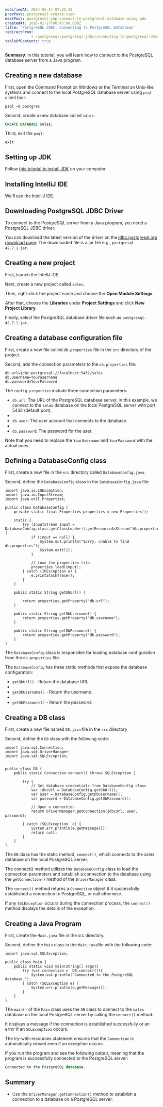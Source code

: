```yaml
---
modifiedAt: 2024-05-14 07:32:43
prevPost: postgresql-create-view
nextPost: postgresql-php-connect-to-postgresql-database-using-pdo
createdAt: 2016-02-17T08:43:06.000Z
title: 'PostgreSQL JDBC: Connecting to PostgreSQL Databases'
redirectFrom: 
            - /postgresql/postgresql-jdbc/connecting-to-postgresql-database
tableOfContents: true
---
```



**Summary**: in this tutorial, you will learn how to connect to the PostgreSQL database server from a Java program.

## Creating a new database

First, open the Command Prompt on Windows or the Terminal on Unix-like systems and connect to the local PostgreSQL database server using `psql` client tool:

```
psql -U postgres
```

Second, create a new database called `sales`:

```sql
CREATE DATABASE sales;
```

Third, exit the `psql`:

```
exit
```

## Setting up JDK

Follow [this tutorial to install JDK](https://www.javazerotomastery.com/java-tutorial/install-jdk/) on your computer.

## Installing IntelliJ IDE

We'll use the IntelliJ IDE.

## Downloading PostgreSQL JDBC Driver

To connect to the PostgreSQL server from a Java program, you need a PostgreSQL JDBC driver.

You can download the latest version of the driver on the [jdbc.postgresql.org download page](https://jdbc.postgresql.org/download/). The downloaded file is a jar file e.g., `postgresql-42.7.1.jar`.

## Creating a new project

First, launch the IntellJ IDE.

Next, create a new project called `sales`.

Then, right-click the project name and choose the **Open Module Settings**.

After that, choose the **Libraries** under **Project Settings** and click **New Project Library**.

Finally, select the PostgreSQL database driver file such as `postgresql-42.7.1.jar`.

## Creating a database configuration file

First, create a new file called `db.properties` file in the `src` directory of the project.

Second, add the connection parameters to the `db.properties` file:

```
db.url=jdbc:postgresql://localhost:5432/sales
db.username=Yourusername
db.password=YourPassword
```

The `config.properties` include three connection parameters:

- `db.url`: The URL of the PostgreSQL database server. In this example, we connect to the `sales` database on the local PostgreSQL server with port 5432 (default port).
-
- `db.user`: The user account that connects to the database.
-
- `db.password`: The password for the user.

Note that you need to replace the `YourUsername` and `YourPassword` with the actual ones.

## Defining a DatabaseConfig class

First, create a new file in the `src` directory called `DatabaseConfig.java`.

Second, define the `DatabaseConfig` class in the `DatabaseConfig.java` file:

```
import java.io.IOException;
import java.io.InputStream;
import java.util.Properties;

public class DatabaseConfig {
    private static final Properties properties = new Properties();

    static {
        try (InputStream input = DatabaseConfig.class.getClassLoader().getResourceAsStream("db.properties")) {
            if (input == null) {
                System.out.println("Sorry, unable to find db.properties");
                System.exit(1);
            }

            // Load the properties file
            properties.load(input);
        } catch (IOException e) {
            e.printStackTrace();
        }
    }

    public static String getDbUrl() {

        return properties.getProperty("db.url");
    }

    public static String getDbUsername() {
        return properties.getProperty("db.username");
    }

    public static String getDbPassword() {
        return properties.getProperty("db.password");
    }
}
```

The `DatabaseConfig` class is responsible for loading database configuration from the `db.properties` file.

The `DatabaseConfig` has three static methods that expose the database configuration:

- `getDbUrl()` - Return the database URL.
-
- `getDbUsername()` - Return the username.
-
- `getDbPassword()` - Return the password.

## Creating a DB class

First, create a new file named `DB.java` file in the `src` directory

Second, define the `DB` class with the following code:

```
import java.sql.Connection;
import java.sql.DriverManager;
import java.sql.SQLException;


public class DB {
    public static Connection connect() throws SQLException {

        try {
            // Get database credentials from DatabaseConfig class
            var jdbcUrl = DatabaseConfig.getDbUrl();
            var user = DatabaseConfig.getDbUsername();
            var password = DatabaseConfig.getDbPassword();

            // Open a connection
            return DriverManager.getConnection(jdbcUrl, user, password);

        } catch (SQLException  e) {
            System.err.println(e.getMessage());
            return null;
        }
    }
}
```

The `DB` class has the static method, `connect()`, which connects to the sales database on the local PostgreSQL server.

The connect() method utilizes the `DatabaseConfig` class to load the connection parameters and establish a connection to the database using the `getConnection()` method of the `DriverManager` class.

The `connect()` method returns a `Connection` object if it successfully established a connection to PostgreSQL, or null otherwise.

If any `SQLException` occurs during the connection process, the `connect()` method displays the details of the exception.

## Creating a Java Program

First, create the `Main.java` file in the src directory.

Second, define the `Main` class in the `Main.java`file with the following code:

```
import java.sql.SQLException;

public class Main {
    public static void main(String[] args){
        try (var connection =  DB.connect()){
            System.out.println("Connected to the PostgreSQL database.");
        } catch (SQLException e) {
            System.err.println(e.getMessage());
        }
    }
}
```

The `main()` of the `Main` class uses the `DB` class to connect to the `sales` database on the local PostgreSQL server by calling the `connect()` method.

It displays a message if the connection is established successfully or an error if an `SQLException` occurs.

The try-with-resources statement ensures that the `Connection` is automatically closed even if an exception occurs.

If you run the program and see the following output, meaning that the program is successfully connected to the PostgreSQL server:

```sql
Connected to the PostgreSQL database.
```

## Summary

- Use the `DriverManager.getConnection()` method to establish a connection to a database on a PostgreSQL server.
